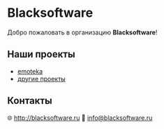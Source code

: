 # Blacksoftware

Добро пожаловать в организацию **Blacksoftware**!

## Наши проекты

- [emoteka](https://github.com/blacksoftware-ru/emoteka)
- [другие проекты](https://github.com/blacksoftware-ru)

## Контакты

🌐 http://blacksoftware.ru
📧 info@blacksoftware.ru 